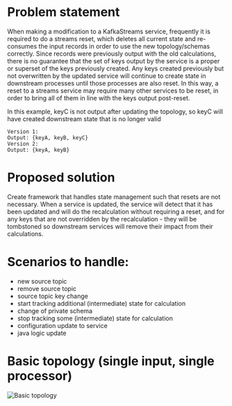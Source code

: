 # Problem statement
When making a modification to a KafkaStreams service, frequently it is required to do a streams reset, which deletes all current state and re-consumes the input records in order to use the new topology/schemas correctly. Since records were previously output with the old calculations, there is no guarantee that the set of keys output by the service is a proper or superset of the keys previously created. Any keys created previously but not overwritten by the updated service will continue to create state in downstream processes until those processes are also reset. In this way, a reset to a streams service may require many other services to be reset, in order to bring all of them in line with the keys output post-reset.

In this example, keyC is not output after updating the topology, so keyC will have created downstream state that is no longer valid
```
Version 1:
Output: {keyA, keyB, keyC}
Version 2:
Output: {keyA, keyB}
```

# Proposed solution
Create framework that handles state management such that resets are not necessary. When a service is updated, the service will detect that it has been updated and will do the recalculation without requiring a reset, and for any keys that are not overridden by the recalculation - they will be tombstoned so downstream services will remove their impact from their calculations.

# Scenarios to handle:
- new source topic
- remove source topic
- source topic key change
- start tracking additional (intermediate) state for calculation
- change of private schema
- stop tracking some (intermediate) state for calculation
- configuration update to service
- java logic update

# Basic topology (single input, single processor)
![Basic topology](https://www.plantuml.com/plantuml/png/dP2nJiGm44HxVyMM8775jIdG5JI80iGX-bMyXKLYh-pnIUZ4lnElKiI7qb1PrhoypFXKm1brdfmkPnY3SWGzHwtuI1f6ua81VyEtd4Of9MK3j0FUnMu8AROqsxKZdXZS6NnlUAtGYZEoyDpYL9mBeCCZ1Hte-YNVnmUwy5Jb-EDYWb2wI6uzYCvWoE3e5fFegQ6BIPjfhMM7gRrkLBvJtOMs-PwkhVYBQNVadMAWTIGTQCp2a7NPfttc_ly_Go1v5XyOqf7Rm8o6fueRPTTbEy7R-wGoxCEdXQxpz0i0)
